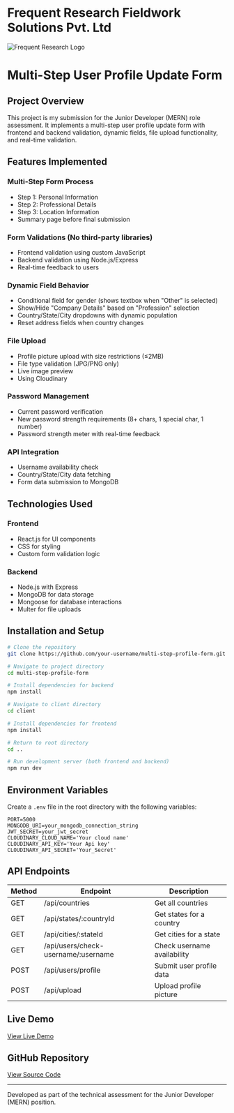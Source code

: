 # Frequent Research Fieldwork Solutions Pvt. Ltd

![Frequent Research Logo](https://i.imgur.com/aILJiQ6.png)

# Multi-Step User Profile Update Form

## Project Overview

This project is my submission for the Junior Developer (MERN) role assessment. It implements a multi-step user profile update form with frontend and backend validation, dynamic fields, file upload functionality, and real-time validation.

## Features Implemented

### Multi-Step Form Process

- Step 1: Personal Information
- Step 2: Professional Details
- Step 3: Location Information
- Summary page before final submission

### Form Validations (No third-party libraries)

- Frontend validation using custom JavaScript
- Backend validation using Node.js/Express
- Real-time feedback to users

### Dynamic Field Behavior

- Conditional field for gender (shows textbox when "Other" is selected)
- Show/Hide "Company Details" based on "Profession" selection
- Country/State/City dropdowns with dynamic population
- Reset address fields when country changes

### File Upload

- Profile picture upload with size restrictions (≤2MB)
- File type validation (JPG/PNG only)
- Live image preview
- Using Cloudinary

### Password Management

- Current password verification
- New password strength requirements (8+ chars, 1 special char, 1 number)
- Password strength meter with real-time feedback

### API Integration

- Username availability check
- Country/State/City data fetching
- Form data submission to MongoDB

## Technologies Used

### Frontend

- React.js for UI components
- CSS for styling
- Custom form validation logic

### Backend

- Node.js with Express
- MongoDB for data storage
- Mongoose for database interactions
- Multer for file uploads

## Installation and Setup

```bash
# Clone the repository
git clone https://github.com/your-username/multi-step-profile-form.git

# Navigate to project directory
cd multi-step-profile-form

# Install dependencies for backend
npm install

# Navigate to client directory
cd client

# Install dependencies for frontend
npm install

# Return to root directory
cd ..

# Run development server (both frontend and backend)
npm run dev
```

## Environment Variables

Create a `.env` file in the root directory with the following variables:

```
PORT=5000
MONGODB_URI=your_mongodb_connection_string
JWT_SECRET=your_jwt_secret
CLOUDINARY_CLOUD_NAME='Your cloud name'  
CLOUDINARY_API_KEY='Your Api key'
CLOUDINARY_API_SECRET='Your_Secret'
```

## API Endpoints

| Method | Endpoint                            | Description                 |
| ------ | ----------------------------------- | --------------------------- |
| GET    | /api/countries                      | Get all countries           |
| GET    | /api/states/:countryId              | Get states for a country    |
| GET    | /api/cities/:stateId                | Get cities for a state      |
| GET    | /api/users/check-username/:username | Check username availability |
| POST   | /api/users/profile                  | Submit user profile data    |
| POST   | /api/upload                         | Upload profile picture      |

## Live Demo

[View Live Demo](https://taskmultilevel.netlify.app/)

## GitHub Repository

[View Source Code](https://github.com/arshpreetsiingh/task)

---

Developed as part of the technical assessment for the Junior Developer (MERN) position.
